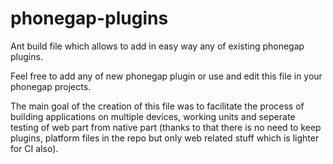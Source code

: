 phonegap-plugins
================

Ant build file which allows to add in easy way any of existing phonegap plugins. 

Feel free to add any of new phonegap plugin or use and edit this file in your phonegap projects.

The main goal of the creation of this file was to facilitate the process of building applications on multiple devices, working units and seperate testing of web part from native part (thanks to that there is no need to keep plugins, platform files in the repo but only web related stuff which is lighter for CI also).